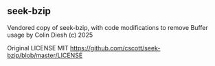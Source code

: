 ## seek-bzip

Vendored copy of seek-bzip, with code modifications to remove Buffer usage by
Colin Diesh (c) 2025

Original LICENSE MIT https://github.com/cscott/seek-bzip/blob/master/LICENSE
